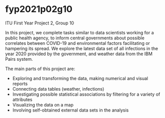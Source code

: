 # fyp2021p02g10
ITU First Year Project 2, Group 10 

In this project, we complete tasks similar to data scientists working for a public health agency, to inform
central governments about possible correlates between COVID-19 and environmental factors facilitating or
hampering its spread. We explore the latest data set of all infections in the year 2020 provided by
the government, and weather data from the IBM Pairs system. 

The main parts of this project are:
- Exploring and transforming the data, making numerical and visual reports
- Connecting data tables (weather, infections)
- Investigating possible statistical associations by filtering for a variety of attributes
- Visualizing the data on a map
- Involving self-obtained external data sets in the analysis
